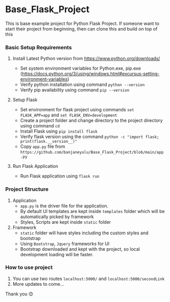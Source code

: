 # Base_Flask_Project
This is base example project for Python Flask Project. If someone want to start their project from beginning, then can clone this and build on top of this

### Basic Setup Requirements

1. Install Latest Python version from https://www.python.org/downloads/
    - Set system environment variables for Python.exe, pip.exe (https://docs.python.org/3/using/windows.html#excursus-setting-environment-variables)
    - Verify python installation using command `python --version`
    - Verify pip availability using command `pip --version`

2. Setup Flask
    - Set environment for flask project using commands `set FLASK_APP=app` and `set FLASK_ENV=development`
    - Create a project folder and change directory to the project directory using command `cd`
    - Install Flask using `pip install flask`
    - Verify flask version using the command `python -c "import flask; print(flask.__version__)"`
    - Copy `app.py` file from `https://github.com/banjaneyulu/Base_Flask_Project/blob/main/app.py`

3. Run Flask Application
    - Run Flask application using `flask run`
    
    
### Project Structure

1. Application
    - `app.py` is the driver file for the application.
    - By default UI templates are kept inside `templates` folder which will be automatically picked by framework
    - Styles, Scripts are kept inside `static` folder
2. Framework
    - `static` folder will have styles including the custom styles and bootstrap
    - Using `Bootstrap`, `Jquery` frameworks for UI
    - Bootstrap downloaded and kept with the project, so local development loading will be faster.

### How to use project

1. You can use two routes `localhost:5000/` and `localhost:5000/secondLink`
2. More updates to come...



Thank you :blush:
